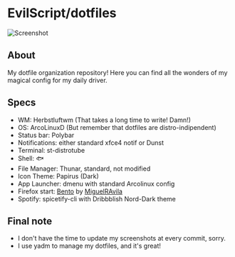 # EvilScript/dotfiles

![Screenshot](https://i.imgur.com/mx1RIoC.png)

## About
My dotfile organization repository! Here you can find all the wonders of my magical config for my daily driver.

## Specs
- WM: Herbstluftwm (That takes a long time to write! Damn!)
- OS: ArcoLinuxD (But remember that dotfiles are distro-indipendent)
- Status bar: Polybar
- Notifications: either standard xfce4 notif or Dunst
- Terminal: st-distrotube
- Shell: 🐟
- File Manager: Thunar, standard, not modified
- Icon Theme: Papirus (Dark)
- App Launcher: dmenu with standard Arcolinux config
- Firefox start: [Bento](https://github.com/federicotorrielli/Bento) by [MiguelRAvila](https://github.com/MiguelRAvila)
- Spotify: spicetify-cli with Dribbblish Nord-Dark theme

## Final note
- I don't have the time to update my screenshots at every commit, sorry.
- I use yadm to manage my dotfiles, and it's great!